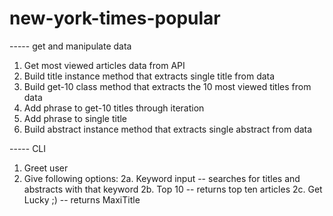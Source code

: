 # new-york-times-popular

----- get and manipulate data
1. Get most viewed articles data from API
2. Build title instance method that extracts single title from data
3. Build get-10 class method that extracts the 10 most viewed titles from data
4. Add phrase to get-10 titles through iteration
5. Add phrase to single title
6. Build abstract instance method that extracts single abstract from data

----- CLI
1. Greet user
2. Give following options:
  2a. Keyword input -- searches for titles and abstracts with that keyword
  2b. Top 10 -- returns top ten articles
  2c. Get Lucky ;) -- returns MaxiTitle
